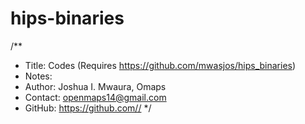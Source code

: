 # hips-binaries
/**
 * Title:   Codes (Requires https://github.com/mwasjos/hips_binaries)
 * Notes:   
 * Author:  Joshua I. Mwaura, Omaps
 * Contact: openmaps14@gmail.com
 * GitHub:  https://github.com//
 */
